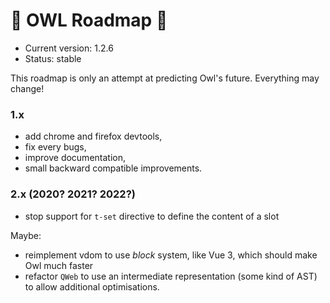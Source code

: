 # 🦉 OWL Roadmap 🦉

- Current version: 1.2.6
- Status: stable

This roadmap is only an attempt at predicting Owl's future.  Everything may
change!


### 1.x

- add chrome and firefox devtools,
- fix every bugs,
- improve documentation,
- small backward compatible improvements.

### 2.x (2020? 2021? 2022?)

- stop support for `t-set` directive to define the content of a slot

Maybe:

- reimplement vdom to use *block* system, like Vue 3, which should make Owl
  much faster
- refactor `QWeb` to use an intermediate representation (some kind of AST) to
  allow additional optimisations.


